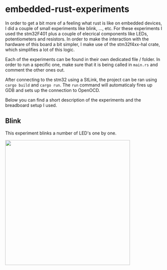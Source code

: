 # embedded-rust-experiments

In order to get a bit more of a feeling what rust is like on embedded devices, I did a couple of small experiments like blink, ..., etc.
For these experiments I used the stm32F401 plus a couple of elecrical components like LEDs, potentiometers and resistors. In order to make
the interaction with the hardware of this board a bit simpler, I make use of the stm32f4xx-hal crate, which simplifies a lot of this logic.

Each of the experiments can be found in their own dedicated file / folder. In order to run a specific one, make sure that it is being called
in `main.rs` and comment the other ones out.

After connecting to the stm32 using a StLink, the project can be ran using `cargo build` and `cargo run`.
The `run` command will automaticaly fires up GDB and sets up the connection to OpenOCD.

Below you can find a short description of the experiments and the breadboard setup I used.

## Blink

This experiment blinks a number of LED's one by one.

<img src="https://user-images.githubusercontent.com/27863547/185762635-9c2205dc-2eb5-4258-aac9-fd37eaa0d408.JPG" width="400px">



